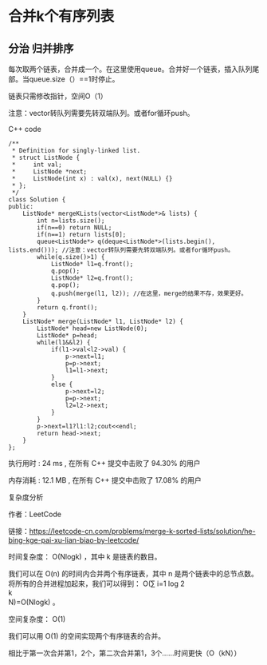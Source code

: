 # 合并k个有序列表

## 分治 归并排序
每次取两个链表，合并成一个。在这里使用queue。合并好一个链表，插入队列尾部。当queue.size（）==1时停止。

链表只需修改指针，空间O（1）

注意：vector转队列需要先转双端队列。或者for循环push。

C++ code
```
/**
 * Definition for singly-linked list.
 * struct ListNode {
 *     int val;
 *     ListNode *next;
 *     ListNode(int x) : val(x), next(NULL) {}
 * };
 */
class Solution {
public:
    ListNode* mergeKLists(vector<ListNode*>& lists) {
        int n=lists.size();
        if(n==0) return NULL;
        if(n==1) return lists[0];
        queue<ListNode*> q(deque<ListNode*>(lists.begin(), lists.end())); //注意：vector转队列需要先转双端队列。或者for循环push。
        while(q.size()>1) {
            ListNode* l1=q.front();
            q.pop();
            ListNode* l2=q.front();
            q.pop();
            q.push(merge(l1, l2)); //在这里，merge的结果不存，效果更好。
        }
        return q.front();
    }
    ListNode* merge(ListNode* l1, ListNode* l2) {
        ListNode* head=new ListNode(0);
        ListNode* p=head;
        while(l1&&l2) {
            if(l1->val<l2->val) {
                p->next=l1;
                p=p->next;
                l1=l1->next;
            }
            else {
                p->next=l2;
                p=p->next;
                l2=l2->next;
            }
        }
        p->next=l1?l1:l2;cout<<endl;
        return head->next;
    }
};
```
执行用时 :
24 ms
, 在所有 C++ 提交中击败了
94.30%
的用户

内存消耗 :
12.1 MB
, 在所有 C++ 提交中击败了
17.08%
的用户

复杂度分析

作者：LeetCode

链接：https://leetcode-cn.com/problems/merge-k-sorted-lists/solution/he-bing-kge-pai-xu-lian-biao-by-leetcode/

时间复杂度： 
O(Nlogk) ，其中 
k 是链表的数目。

我们可以在 
O(n) 的时间内合并两个有序链表，其中 
n 是两个链表中的总节点数。
将所有的合并进程加起来，我们可以得到：
O(∑ 
i=1
log 
2
​	
 k
​	
 N)=O(Nlogk) 。
 
空间复杂度：
O(1)

我们可以用 
O(1) 的空间实现两个有序链表的合并。

相比于第一次合并第1，2个，第二次合并第1，3个……时间更快（O（kN））

